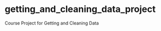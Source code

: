 getting_and_cleaning_data_project
=================================

Course Project for Getting and Cleaning Data
